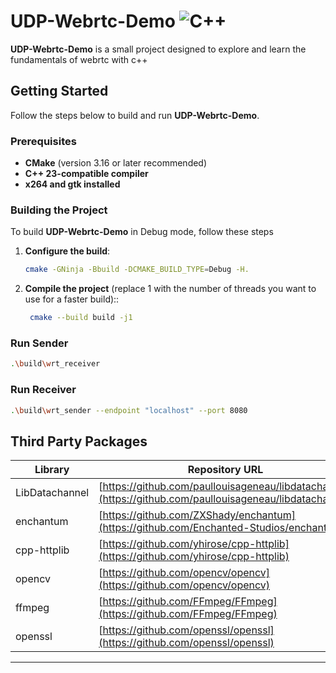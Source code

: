 # UDP-Webrtc-Demo ![C++](https://img.shields.io/badge/c++-%2300599C.svg?style=for-the-badge&logo=c%2B%2B&logoColor=white)

**UDP-Webrtc-Demo** is a small project designed to explore and learn the fundamentals of webrtc with c++

## Getting Started

Follow the steps below to build and run **UDP-Webrtc-Demo**.

### Prerequisites

- **CMake** (version 3.16 or later recommended)
- **C++ 23-compatible compiler**
- **x264 and gtk installed**

### Building the Project

To build **UDP-Webrtc-Demo** in Debug mode, follow these steps

1. **Configure the build**:
   ```bash
   cmake -GNinja -Bbuild -DCMAKE_BUILD_TYPE=Debug -H.
   ```
2. **Compile the project** (replace 1 with the number of threads you want to use for a faster build)::
   ```bash
    cmake --build build -j1
   ```

### Run Sender

```bash
.\build\wrt_receiver
```

### Run Receiver

```bash
.\build\wrt_sender --endpoint "localhost" --port 8080
```

## Third Party Packages

| Library         | Repository URL                                                                 |
|-----------------|---------------------------------------------------------------------------------|
| LibDatachannel  | [https://github.com/paullouisageneau/libdatachannel](https://github.com/paullouisageneau/libdatachannel) |
| enchantum       | [https://github.com/ZXShady/enchantum](https://github.com/Enchanted-Studios/enchantum) |
| cpp-httplib     | [https://github.com/yhirose/cpp-httplib](https://github.com/yhirose/cpp-httplib) |
| opencv          | [https://github.com/opencv/opencv](https://github.com/opencv/opencv)           |
| ffmpeg          | [https://github.com/FFmpeg/FFmpeg](https://github.com/FFmpeg/FFmpeg)           |
| openssl         | [https://github.com/openssl/openssl](https://github.com/openssl/openssl)
---